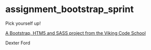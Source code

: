 assignment_bootstrap_sprint
===========================

Pick yourself up!

[A Bootstrap, HTM5 and SASS project from the Viking Code School](http://www.vikingcodeschool.com)

Dexter Ford
